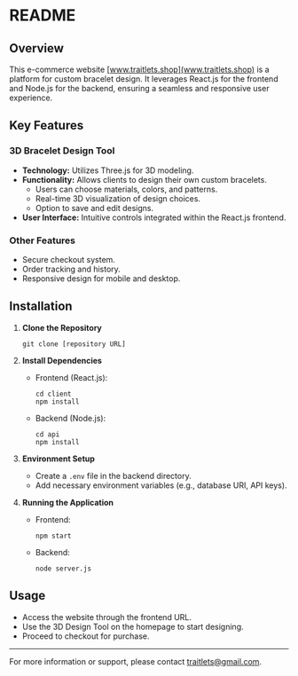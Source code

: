 # README

## Overview
This e-commerce website [www.traitlets.shop](www.traitlets.shop) is a platform for custom bracelet design. It leverages React.js for the frontend and Node.js for the backend, ensuring a seamless and responsive user experience.

## Key Features

### 3D Bracelet Design Tool
- **Technology:** Utilizes Three.js for 3D modeling.
- **Functionality:** Allows clients to design their own custom bracelets.
  - Users can choose materials, colors, and patterns.
  - Real-time 3D visualization of design choices.
  - Option to save and edit designs.
- **User Interface:** Intuitive controls integrated within the React.js frontend.

### Other Features
- Secure checkout system.
- Order tracking and history.
- Responsive design for mobile and desktop.

## Installation

1. **Clone the Repository**
   ```
   git clone [repository URL]
   ```

2. **Install Dependencies**
   - Frontend (React.js):
     ```
     cd client
     npm install
     ```
   - Backend (Node.js):
     ```
     cd api
     npm install
     ```

3. **Environment Setup**
   - Create a `.env` file in the backend directory.
   - Add necessary environment variables (e.g., database URI, API keys).

4. **Running the Application**
   - Frontend:
     ```
     npm start
     ```
   - Backend:
     ```
     node server.js
     ```

## Usage

- Access the website through the frontend URL.
- Use the 3D Design Tool on the homepage to start designing.
- Proceed to checkout for purchase.

---

For more information or support, please contact [traitlets@gmail.com](mailto:traitlets@gmail.com).
